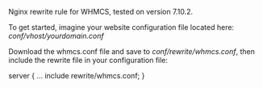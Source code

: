 Nginx rewrite rule for WHMCS, tested on version 7.10.2.

To get started, imagine your website configuration file located here:
_conf/vhost/yourdomain.conf_

Download the whmcs.conf file and save to _conf/rewrite/whmcs.conf_, then include the rewrite file in your configuration file:

server {
  ...
  include  rewrite/whmcs.conf;
  }

